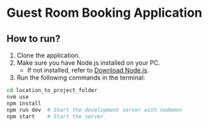 # Guest Room Booking Application

## How to run?
1. Clone the application.
2. Make sure you have Node.js installed on your PC.
   - If not installed, refer to [Download Node.js](https://nodejs.org/en/download/current).
3. Run the following commands in the terminal:

```bash
cd location_to_project_folder
nvm use
npm install
npm run dev  # Start the development server with nodemon
npm start    # Start the server
